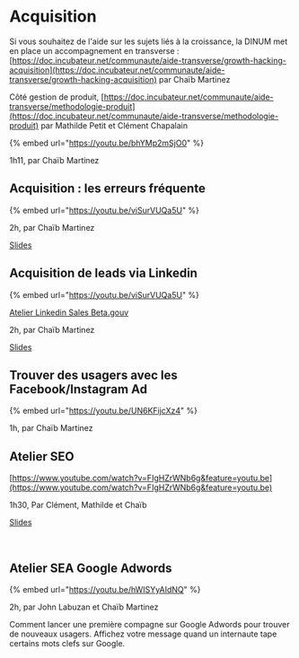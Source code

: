 # Acquisition

Si vous souhaitez de l'aide sur les sujets liés à la croissance, la DINUM met en place un accompagnement en transverse : [https://doc.incubateur.net/communaute/aide-transverse/growth-hacking-acquisition](https://doc.incubateur.net/communaute/aide-transverse/growth-hacking-acquisition) par Chaïb Martinez

Côté gestion de produit, [https://doc.incubateur.net/communaute/aide-transverse/methodologie-produit](https://doc.incubateur.net/communaute/aide-transverse/methodologie-produit) par Mathilde Petit et Clément Chapalain

{% embed url="https://youtu.be/bhYMp2mSjO0" %}



1h11, par Chaïb Martinez

## Acquisition : les erreurs fréquente <a id="acquisition-les-erreurs-frequente"></a>

{% embed url="https://youtu.be/viSurVUQa5U" %}



2h, par Chaïb Martinez

​[Slides](https://www.evernote.com/l/AslvEJrJC7tNQauNJhmMs6bszDTR3VHwn7c)​

## Acquisition de leads via Linkedin <a id="acquisition-de-leads-via-linkedin"></a>

{% embed url="https://youtu.be/viSurVUQa5U" %}



[Atelier Linkedin Sales Beta.gouv](https://www.youtube.com/watch?v=eVAtRuVcAFI&feature=youtu.be)

2h, par Chaïb Martinez

​[Slides](https://pad.incubateur.net/K3gKaBJXSEaImJQVuIY42w)​

## Trouver des usagers avec les Facebook/Instagram Ad <a id="trouver-des-usagers-avec-les-facebook-instagram-ad"></a>

{% embed url="https://youtu.be/UN6KFijcXz4" %}



1h, par Chaïb Martinez

## Atelier SEO <a id="atelier-seo"></a>

[https://www.youtube.com/watch?v=FIgHZrWNb6g&feature=youtu.be](https://www.youtube.com/watch?v=FIgHZrWNb6g&feature=youtu.be)​

1h30, Par Clément, Mathilde et Chaïb

​[Slides](https://docs.google.com/presentation/d/1Z7simVATAxPVsRe9a1V9Fuse2ts4cbV5sTeszxl8anw/edit?usp=sharing)​

​

## Atelier SEA Google Adwords <a id="atelier-sea-google-adwords"></a>

{% embed url="https://youtu.be/hWISYyAIdNQ" %}



2h, par John Labuzan et Chaïb Martinez

Comment lancer une première compagne sur Google Adwords pour trouver de nouveaux usagers. Affichez votre message quand un internaute tape certains mots clefs sur Google.

